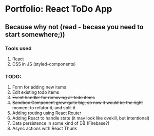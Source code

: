 # Portfolio: React ToDo App

## Because why not (read - becase you need to start somewhere;))

### Tools used

1. React
2. CSS in JS (styled-components)

### TODO:

1. Form for adding new items
2. Edit existing todo items
2. ~~Event handler for removing all todo items~~
3. ~~Sandbox Component grew quite big, so now it would be the right moment to refator it, and split it~~
4. Adding routing using React Router
5. Adding React to handle state (it may look like ovekill, but intentional)
6. Data persistence in some kind of DB (Firebase?)
7. Async actions with React Thunk
